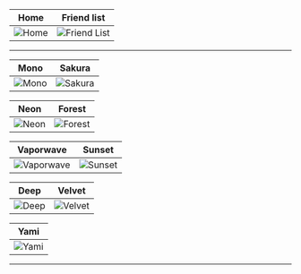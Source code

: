 |                                 Home                                 |                                 Friend list                                 |
| :------------------------------------------------------------------: | :-------------------------------------------------------------------------: |
| ![Home](https://comfy-themes.github.io/Spicetify/Comfy/preview/home.png) | ![Friend List](https://comfy-themes.github.io/Spicetify/Comfy/preview/friend-list.png) |

---

|                                   Mono                                   |                                    Sakura                                    |
| :----------------------------------------------------------------------: | :--------------------------------------------------------------------------: |
| ![Mono](https://comfy-themes.github.io/Spicetify/Comfy/preview/Mono.png) | ![Sakura](https://comfy-themes.github.io/Spicetify/Comfy/preview/Sakura.png) |

|                                   Neon                                   |                                    Forest                                    |
| :----------------------------------------------------------------------: | :--------------------------------------------------------------------------: |
| ![Neon](https://comfy-themes.github.io/Spicetify/Comfy/preview/Neon.png) | ![Forest](https://comfy-themes.github.io/Spicetify/Comfy/preview/Forest.png) |



|                                   Vaporwave                                   |                                    Sunset                                    |
| :---------------------------------------------------------------------------: | :--------------------------------------------------------------------------: |
| ![Vaporwave](https://comfy-themes.github.io/Spicetify/Comfy/preview/Vaporwave.png) | ![Sunset](https://comfy-themes.github.io/Spicetify/Comfy/preview/Sunset.png) |

|                                   Deep                                        |                                    Velvet                                    |
| :---------------------------------------------------------------------------: | :--------------------------------------------------------------------------: |
| ![Deep](https://comfy-themes.github.io/Spicetify/Comfy/preview/Deep.png) | ![Velvet](https://comfy-themes.github.io/Spicetify/Comfy/preview/Velvet.png) |

|                                   Yami                                        |
| :---------------------------------------------------------------------------: |
| ![Yami](https://comfy-themes.github.io/Spicetify/Comfy/preview/Yami.png) |

---
